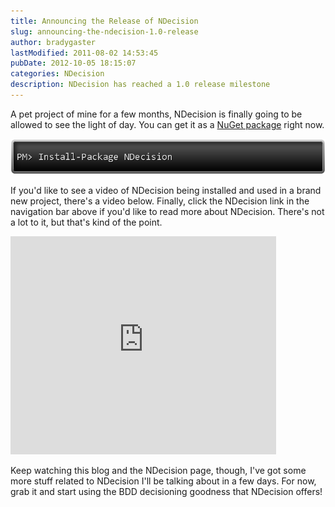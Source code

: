 ```yaml
---
title: Announcing the Release of NDecision
slug: announcing-the-ndecision-1.0-release
author: bradygaster
lastModified: 2011-08-02 14:53:45
pubDate: 2012-10-05 18:15:07
categories: NDecision
description: NDecision has reached a 1.0 release milestone
---
```


<p>A pet project of mine for a few months, NDecision is finally going to be allowed to see the light of day. You can get it as a
  <a href="http://nuget.org/List/Packages/NDecision">NuGet package</a>  right now.</p>
<p>
  <img alt="NDecision NuGet Install" src="media/ndecision-install.png">
</p>
<p>If you&apos;d like to see a video of NDecision being installed and used in a brand new project, there&apos;s a video below. Finally, click the NDecision link in the navigation bar above if you&apos;d like to read more about NDecision. There&apos;s not a lot to it, but that&apos;s
  kind of the point.&#xA0;</p>
<p>
  <iframe width="425" height="349" src="http://www.youtube.com/embed/Nq39YLw5DB8" frameborder="0"></iframe>
</p>
<p>Keep watching this blog and the NDecision page, though, I&apos;ve got some more stuff related to NDecision I&apos;ll be talking about in a few days. For now, grab it and start using the BDD decisioning goodness that NDecision offers!</p>

